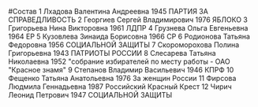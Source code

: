 #Состав
1 Лхадова Валентина Андреевна 1945 ПАРТИЯ ЗА СПРАВЕДЛИВОСТЬ
2 Георгиев Сергей Владимирович 1976 ЯБЛОКО
3 Григорьева Нина Викторовна 1961 ЛДПР
4 Грузнева Ольга Евгеньевна 1964 ЕР
5 Кузовлева Зинаида Борисовна 1966 СР
6 Родионова Татьяна Федоровна 1956 СОЦИАЛЬНОЙ ЗАЩИТЫ
7 Скороморохова Полина Григорьевна 1943 ПАТРИОТЫ РОССИИ
8 Слесарева Татьяна Николаевна 1952 \"собрание избирателей по месту работы - ОАО \"Красное знамя\"
9 Степанов Владимир Васильевич 1946 КПРФ
10 Фещенко Татьяна Анатольевна 1976 За женщин России
11 Фирсова Людмила Геннадьевна 1987 Российский Красный Крест
12 Чирич Леонид Петрович 1947 СОЦИАЛЬНОЙ ЗАЩИТЫ
